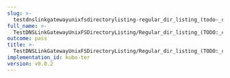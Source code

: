 ```yaml
---
slug: >-
  testdnslinkgatewayunixfsdirectorylisting-regular_dir_listing_(todo-_cleanup_kubo-specifics)_(http_proxy)
full_name: >-
  TestDNSLinkGatewayUnixFSDirectoryListing/Regular_dir_listing_(TODO:_cleanup_Kubo-specifics)_(HTTP_proxy)
outcome: pass
title: >-
  TestDNSLinkGatewayUnixFSDirectoryListing/Regular_dir_listing_(TODO:_cleanup_Kubo-specifics)_(HTTP_proxy)
implementation_id: kubo-ter
version: v0.0.2
---
```


